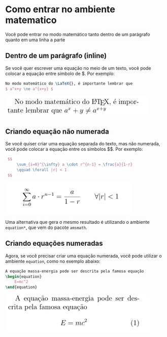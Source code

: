 # Como entrar no ambiente matematico

Você pode entrar no modo matemático tanto dentro de um parágrafo quanto em uma linha a parte

## Dentro de um parágrafo (inline)

Se você quer escrever uma equação no meio de um texto, você pode colocar a equação entre símbolo de $.
Por exemplo:

``` tex
No modo matemático do \LaTeX{}, é importante lembrar que
$ a^x+y \ne a^{x+y} $
```

![equação inline](./img/inline-eq.png)

## Criando equação não numerada

Se você quiser criar uma equação separada do texto, mas não numerada, você pode colocar a equação entre os símbolos $$.
Por exemplo:

``` tex
 $$
     \sum_{i=0}^{\infty} a \cdot r^{n-1} = \frac{a}{1-r}
     \qquad \forall |r| < 1
 $$
```

![equação não numerada](./img/eq-nao-numerada.png)

Uma alternativa que gera o mesmo resultado é utilizando o ambiente `equation*`, que vem do pacote `amsmath`.

## Criando equações numeradas

Agora, se você precisar criar uma equação numerada, você pode utilizar o ambiente `equation`, como no exemplo abaixo:

``` tex
A equação massa-energia pode ser descrita pela famosa equação
\begin{equation}
    E=mc^2
\end{equation}
```

![equação numerada](./img/eq-numerada.png)